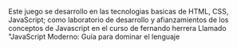 Este juego se desarrollo en las tecnologias basicas de HTML, CSS, JavaScript; como laboratorio de desarrollo y afianzamientos de los conceptos de Javascript en el curso de fernando herrera Llamado "JavaScript Moderno: Guía para dominar el lenguaje
